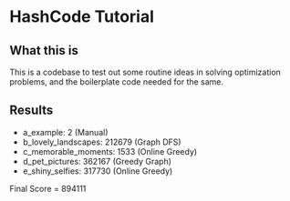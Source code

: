 # HashCode Tutorial

## What this is

This is a codebase to test out some routine ideas in solving optimization 
problems, and the boilerplate code needed for the same.

## Results

* a_example: 2 (Manual)
* b_lovely_landscapes: 212679 (Graph DFS)
* c_memorable_moments: 1533 (Online Greedy)
* d_pet_pictures: 362167 (Greedy Graph)
* e_shiny_selfies: 317730 (Online Greedy)

Final Score = 894111
